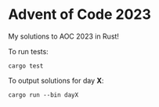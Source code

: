 # Advent of Code 2023

My solutions to AOC 2023 in Rust!

To run tests:

    cargo test

To output solutions for day **X**:

    cargo run --bin dayX
